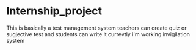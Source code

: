 # Internship_project
This is basically a test management system 
teachers can create quiz or sugjective test and students can write it
currevtly i'm working invigilation system
